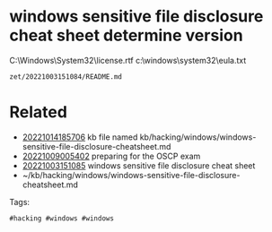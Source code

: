 # windows sensitive file disclosure cheat sheet determine version
C:\Windows\System32\license.rtf
c:\windows\system32\eula.txt

` zet/20221003151084/README.md `

# Related

- [20221014185706](/zet/20221014185706/README.md) kb file named kb/hacking/windows/windows-sensitive-file-disclosure-cheatsheet.md
- [20221009005402](/zet/20221009005402/README.md) preparing for the OSCP exam
- [20221003151085](/zet/20221003151085/README.md) windows sensitive file disclosure cheat sheet
- ~/kb/hacking/windows/windows-sensitive-file-disclosure-cheatsheet.md

Tags:

    #hacking #windows #windows 
